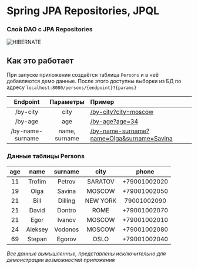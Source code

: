 # Spring JPA Repositories, JPQL
### Слой DAO c JPA Repositories

![HIBERNATE](https://bs-uploads.toptal.io/blackfish-uploads/components/seo/content/og_image_file/og_image/777051/1206-Hibernate_Almost_Ruined_My_Career_Dan_Social-bacb31d1cb97c9960b9a08bd85c5dbb5.png "HIBERNATE JAVA")

## Как это работает 
При запуске приложения создаётся таблица <code>Persons</code> и в неё добавляются демо данные.
После этого доступны выборки из БД по адресу <code>localhost:8080/persons/{endpoint}?{params}</code>

|     Endpoint      |  Параметры   |                                                     Пример                                                     |
|:-----------------:|:------------:|:--------------------------------------------------------------------------------------------------------------|
|     /by-city      |     city     |                       [/by-city?city=moscow](localhost:8080/persons/by-city?city=moscow)                       |
|      /by-age      |     age      |                             [/by-age?age=34](localhost:8080/persons/by-age?age=34)                             |
| /by-name-surname  | name,<br/>surname |  [/by-name-surname?name=Olga&surname=Savina](localhost:8080/persons/by-name-surname?name=Olga&surname=Savina)  |  

  
### Данные таблицы Persons
|  age  | name |  surname  |   city    |      phone      |
|:-----:|:----:|:---------:|:---------:|:---------------:|
|  11   |Trofim|  Petrov   |  SARATOV  |  +79001002020   |
|  19   |Olga|  Savina   |  MOSCOW   |  +79001002050   |
|  21   |Bill|  Dilling  | NEW YORK  |   79001002090   |
|  21   |David|  Dontro   |   ROME    |  +79001002070   |
|  21   |Egor|  Ivanov   |  MOSCOW   |  +79001002010   |
|  24   | Aleksey|  Vodonos  |  MOSCOW   |  +79001002080   |
|  69   | Stepan|  Egorov   |   OSLO    |  +79001002040   |


*Все данные вымышленные, представлены исключительно для демонстрации возможностей приложения* 





